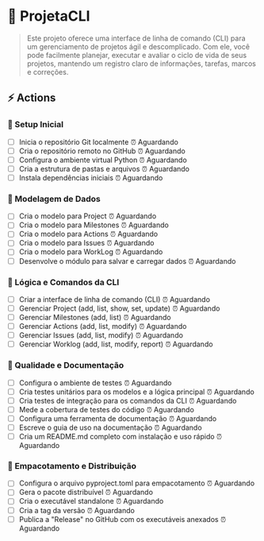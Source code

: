 # 🎯 ProjetaCLI

> Este projeto oferece uma interface de linha de comando (CLI) para um gerenciamento de projetos ágil e descomplicado. Com ele, você pode facilmente planejar, executar e avaliar o ciclo de vida de seus projetos, mantendo um registro claro de informações, tarefas, marcos e correções.

## ⚡️ Actions


### 🚩 Setup Inicial
- [ ] Inicia o repositório Git localmente ⏰ Aguardando
- [ ] Cria o repositório remoto no GitHub ⏰ Aguardando
- [ ] Configura o ambiente virtual Python ⏰ Aguardando
- [ ] Cria a estrutura de pastas e arquivos ⏰ Aguardando
- [ ] Instala dependências iniciais ⏰ Aguardando

### 🚩 Modelagem de Dados
- [ ] Cria o modelo para Project ⏰ Aguardando
- [ ] Cria o modelo para Milestones ⏰ Aguardando
- [ ] Cria o modelo para Actions ⏰ Aguardando
- [ ] Cria o modelo para Issues ⏰ Aguardando
- [ ] Cria o modelo para WorkLog ⏰ Aguardando
- [ ] Desenvolve o módulo para salvar e carregar dados ⏰ Aguardando

### 🚩 Lógica e Comandos da CLI
- [ ] Criar a interface de linha de comando (CLI) ⏰ Aguardando
- [ ] Gerenciar Project (add, list, show, set, update) ⏰ Aguardando
- [ ] Gerenciar Milestones (add, list) ⏰ Aguardando
- [ ] Gerenciar Actions (add, list, modify) ⏰ Aguardando
- [ ] Gerenciar Issues (add, list, modify) ⏰ Aguardando
- [ ] Gerenciar Worklog (add, list, modify, report) ⏰ Aguardando

### 🚩 Qualidade e Documentação
- [ ] Configura o ambiente de testes ⏰ Aguardando
- [ ] Cria testes unitários para os modelos e a lógica principal ⏰ Aguardando
- [ ] Cria testes de integração para os comandos da CLI ⏰ Aguardando
- [ ] Mede a cobertura de testes do código ⏰ Aguardando
- [ ] Configura uma ferramenta de documentação ⏰ Aguardando
- [ ] Escreve o guia de uso na documentação ⏰ Aguardando
- [ ] Cria um README.md completo com instalação e uso rápido ⏰ Aguardando

### 🚩 Empacotamento e Distribuição
- [ ] Configura o arquivo pyproject.toml para empacotamento ⏰ Aguardando
- [ ] Gera o pacote distribuível ⏰ Aguardando
- [ ] Cria o executável standalone ⏰ Aguardando
- [ ] Cria a tag da versão ⏰ Aguardando
- [ ] Publica a "Release" no GitHub com os executáveis anexados ⏰ Aguardando
